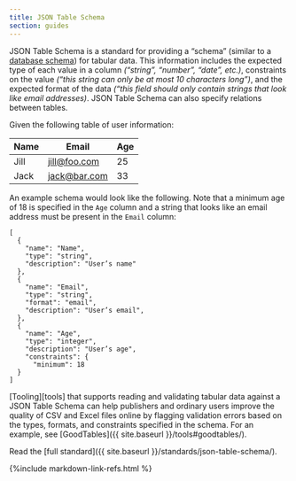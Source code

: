 ```yaml
---
title: JSON Table Schema
section: guides
---
```


JSON Table Schema is a standard for providing a “schema” (similar to a [database schema](https://en.wikipedia.org/wiki/Database_schema)) for tabular data.  This information includes the expected type of each value in a column *(“string”, “number”, “date”, etc.)*, constraints on the value *(“this string can only be at most 10 characters long”)*, and the expected format of the data *(“this field should only contain strings that look like email addresses)*.  JSON Table Schema can also specify relations between tables.

Given the following table of user information:

| Name | Email        | Age |
|------|--------------|-----|
| Jill | jill@foo.com |  25 |
| Jack | jack@bar.com |  33 |

An example schema would look like the following.  Note that a minimum age of 18 is specified in the `Age` column and a string that looks like an email address must be present in the `Email` column:


```
[
  {
    "name": "Name",
    "type": "string",
    "description": "User’s name"
  },
  {
    "name": "Email",
    "type": "string",
    "format": "email",
    "description": "User’s email",
  },
  {
    "name": "Age",
    "type": "integer",
    "description": "User’s age",
    "constraints": {
      "minimum": 18
  }
]
```
   
[Tooling][tools] that supports reading and validating tabular data against a JSON Table Schema can help publishers and ordinary users improve the quality of CSV and Excel files online by flagging validation errors based on the types, formats, and constraints specified in the schema.  For an example, see [GoodTables]({{ site.baseurl }}/tools#goodtables/).

Read the [full standard]({{ site.baseurl }}/standards/json-table-schema/).

{%include markdown-link-refs.html %}


